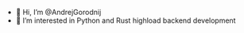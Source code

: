 - 👋 Hi, I’m @AndrejGorodnij
- 👀 I’m interested in Python and Rust highload backend development

<!---
AndrejGorodnij/AndrejGorodnij is a ✨ special ✨ repository because its `README.md` (this file) appears on your GitHub profile.
You can click the Preview link to take a look at your changes.
--->
